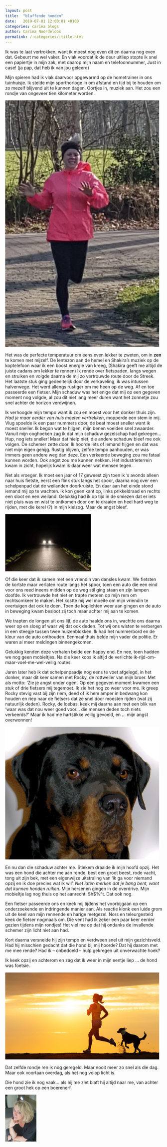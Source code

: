 ```yaml
---
layout: post
title:  "blaffende honden"
date:   2019-07-01 12:00:01 +0100
categories: carina blogs
author: Carina Noordeloos
permalink: /:categories/:title.html
---
```

Ik was te laat vertrokken, want ik moest nog even dit en daarna nog even dat. Gebeurt me wel vaker. En vlak voordat ik de deur uitliep stopte ik snel een papiertje in mijn zak, met daarop mijn naam en telefoonnummer, Just in case! (ja pap, dat heb ik van jou geleerd)

Mijn spieren had ik vlak daarvoor opgewarmd op de hometrainer in ons tuinhuisje. Ik stelde mijn sporthorloge in om afstand en tijd bij te houden om zo mezelf blijvend uit te kunnen dagen. Oortjes in, muziek aan. Het zou een rondje van ongeveer tien kilometer worden.

<div style="margin:0 10px 10px 0"><img src="/assets/blaffende honden 1.png"/></div>

Het was de perfecte temperatuur om eens even lekker te zweten, om in <b>zen</b> te komen met mijzelf. De lentezon aan de hemel en Shakira’s muziek op de koptelefoon waar ik een boost energie van kreeg, (Shakira geeft me altijd de juiste cadans om lekker te rennen) Ik rende over fietspaden, langs wegen en struiken en volgde daarna de mij zo vertrouwde route door de Streek. Het laatste stuk ging gedeeltelijk door de verkaveling, ik was intussen halverwege. Het werd allengs rustiger om me heen op de weg. Af en toe passeerde een fietser. Mijn schaduw was het enige dat mij op een gegeven moment nog volgde, al zou dit niet lang meer duren want het zonnetje zou snel achter de horizon verdwijnen.

Ik verhoogde mijn tempo want ik zou en moest voor het donker thuis zijn. <i>Had je maar eerder van huis moeten vertrekken</i>, mopperde een stem in mij. Vlug spoelde ik een paar nummers door, de beat moest sneller want ik moest sneller. Ik begon wat te hijgen, mijn benen voelden snel zwaarder. Vanuit mijn ooghoeken zag ik dat mijn schaduw gezelschap had gekregen… Hup, nog iets sneller! Maar dat hielp niet, die andere schaduw bleef me ook volgen. De schemer zette door. Ik hoorde iets of iemand hijgen en dat was niet mijn eigen gehijg. Rustig blijven, zelfde tempo aanhouden, er was immers geen andere weg dan deze. Een verkeerde beweging zou me fataal kunnen worden. Ook angst zou me kunnen nekken. Het industrieterrein kwam in zicht, hopelijk kwam ik daar weer wat mensen tegen.

Net als vroeger. Ik moet een jaar of 17 geweest zijn toen ik ’s avonds alleen naar huis fietste, eerst een flink stuk langs het spoor, daarna nog over een schelpenpad dat de weilanden doorkruiste. En daar aan het einde stond iemand mij op te wachten. Ik kon geen kant op, links prikkeldraad en rechts een sloot en een weiland. Gelukkig had ik op tijd in de smiezen dat er iets niet pluis was en wist te ontkomen door om te draaien en heel hard weg te rijden, met die kerel (?) in mijn kielzog. Maar de angst bleef.

<div style="margin:0 10px 10px 0"><img src="/assets/blaffende honden 2.jpg"/></div>

Of die keer dat ik samen met een vriendin van dansles kwam. We fietsten de kortste maar verlaten route langs het spoor, toen een auto die een eind voor ons reed ineens midden op de weg stil ging staan en zijn lampen doofde. Ik vertrouwde het niet en trapte meteen op mijn rem om rechtsomkeer te maken. Het kostte mij wel moeite om mijn vriendin te overtuigen dat ook te doen. Toen de koplichten weer aan gingen en de auto in beweging kwam besloot zij toch maar achter mij aan te komen.

We trapten de longen uit ons lijf, de auto haalde ons in, wachtte ons daarna weer op en sloeg af waar wij dat ook deden. Tot wij ons wisten te verbergen in een steegje tussen twee huizenblokken. Ik had het nummerbord en de kleur van de auto onthouden. Eenmaal thuis belde mijn vader de politie. Er waren al meer meldingen binnengekomen.

Gelukkig kenden deze verhalen beide een happy end. En nee, toen hadden we nog geen mobieltjes. Na die keer koos ik altijd de verlichte ik-rijd-om-maar-voel-me-wel-veilig routes.

Jaren later heb ik dat schelpenpaadje nog eens te voet afgelegd, in het donker, maar dit keer samen met Rocky, de rottweiler van mijn broer. Met als motto: ‘Zie je angst onder ogen’. Op een gegeven moment kwamen een stuk of drie fietsers mij tegemoet. Ik zie het nog zo weer voor me. Ik greep Rocky stevig vast bij zijn riem, deed of ik hem amper in bedwang kon houden en riep naar de fietsers dat ze snel door moesten rijden (wat zij natuurlijk deden). Rocky, de loebas, keek mij daarna aan met een blik van ‘waar was dat nou weer goed voor… die mensen deden toch niets verkeerds?’ Maar ik had me hartstikke veilig gevoeld, en … mijn angst overwonnen!

<div style="margin:0 10px 10px 0"><img src="/assets/blaffende honden 3.jpg"/></div>

En nu dan die schaduw achter me. Stiekem draaide ik mijn hoofd opzij. Het was een hond die achter me aan rende, best een groot beest, rode vacht, tong uit zijn bek, met een eigenwijze uitstraling van ‘ik ga voor niemand opzij en ik doe precies wat ik wil’. <i>Niet laten merken dat je bang bent, want dat kunnen honden ruiken</i>. Mijn hersenen gingen in de overdrive. Mijn mobieltje lag nog thuis op het aanrecht. Sh$%^t. Dat ook nog.

Een fietser passeerde ons en keek mij tijdens het voorbijgaan op een onderzoekende en indringende manier aan. Als reactie klonk een luide grom uit de keel van mijn rennende en harige metgezel. Nors en teleurgesteld keek de fietser nogmaals om. Die vent had ik
zeker een paar keer eerder gezien tijdens mijn rondjes! Het viel me op dat hij ondanks de invallende schemer zijn licht niet aan had.

Kort daarna versnelde hij zijn tempo en verdween snel uit mijn gezichtsveld. Had hij misschien gedacht dat die hond bij mij hoorde? Dat hij daarom met me mee rende? Had ik – onbedoeld – hulp gekregen uit onverwachte hoek?

Ik keek opzij en achterom en zag dat ik weer in mijn eentje liep … de hond was foetsie.

<div style="margin:0 10px 10px 0"><img src="/assets/blaffende honden 4.jpg"/></div>

Dat zelfde rondje ren ik nog geregeld. Maar nooit meer zo snel als die dag. Maar ook voortaan overdag, als het nog volop licht is.

Die hond zie ik nog vaak… als hij me ziet blaft hij altijd naar me, van achter een groot hek op een boerenerf.

<div style="margin:0 10px 10px 0"><img src="/assets/Carina - profiel 2019.jpg" alt="Carina Noordeloos" width="100"/></div>
